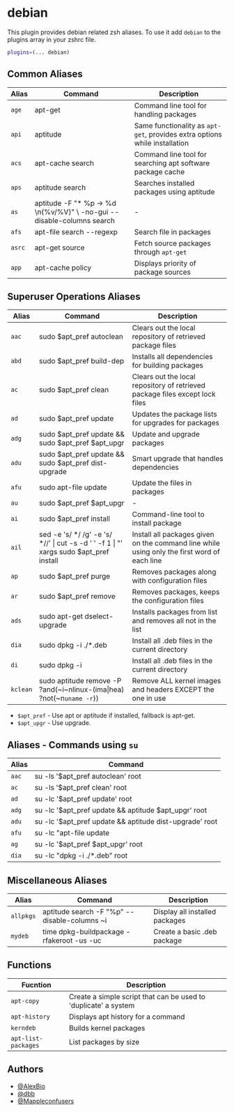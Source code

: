 # debian

This plugin provides debian related zsh aliases.
To use it add `debian` to the plugins array in your zshrc file.

```zsh
plugins=(... debian)
```

## Common Aliases

| Alias    | Command                                                                       | Description                                                                |
| -------- | ------------------------------------------------------------------------------|--------------------------------------------------------------------------- |
| `age`    | apt-get                                                                       | Command line tool for handling packages                                    |
| `api`    | aptitude                                                                      | Same functionality as `apt-get`, provides extra options while installation |
| `acs`    | apt-cache search                                                              | Command line tool for searching apt software package cache                 |
| `aps`    | aptitude search                                                               | Searches installed packages using aptitude                                 |
| `as`     | aptitude -F \"* %p -> %d \n(%v/%V)\" \ -no-gui --disable-columns search       | -                                                                          |
| `afs`    | apt-file search --regexp                                                      | Search file in packages                                                    |
| `asrc`   | apt-get source                                                                | Fetch source packages through `apt-get`                                    |
| `app`    | apt-cache policy                                                              | Displays priority of package sources                                       |

## Superuser Operations Aliases

| Alias    | Command                                                                                          | Description                                                                                 |
| -------- | -------------------------------------------------------------------------------------------------|-------------------------------------------------------------------------------------------- |
| `aac`    | sudo $apt_pref autoclean                                                                         | Clears out the local repository of retrieved package files                                  |
| `abd`    | sudo $apt_pref build-dep                                                                         | Installs all dependencies for building packages                                             |
| `ac`     | sudo $apt_pref clean                                                                             | Clears out the local repository of retrieved package files except lock files                |
| `ad`     | sudo $apt_pref update                                                                            | Updates the package lists for upgrades for packages                                         | 
| `adg`    | sudo $apt_pref update && sudo $apt_pref $apt_upgr                                                | Update and upgrade packages                                                                 |
| `adu`    | sudo $apt_pref update && sudo $apt_pref dist-upgrade                                             | Smart upgrade that handles dependencies                                                     |
| `afu`    | sudo apt-file update                                                                             | Update the files in packages                                                                |
| `au`     | sudo $apt_pref $apt_upgr                                                                         | -                                                                                           |
| `ai`     | sudo $apt_pref install                                                                           | Command-line tool to install package                                                        |
| `ail`    | sed -e 's/  */ /g' -e 's/ *//' &#124; cut -s -d ' ' -f 1 &#124; "' xargs sudo $apt_pref install  | Install all packages given on the command line while using only the first word of each line |
| `ap`     | sudo $apt_pref purge                                                                             | Removes packages along with configuration files                                             |
| `ar`     | sudo $apt_pref remove                                                                            | Removes packages, keeps the configuration files                                             |
| `ads`    | sudo apt-get dselect-upgrade                                                                     | Installs packages from list and removes all not in the list                                 |
| `dia`    | sudo dpkg -i ./*.deb                                                                             | Install all .deb files in the current directory                                             |
| `di`     | sudo dpkg -i                                                                                     | Install all .deb files in the current directory                                             |
| `kclean` | sudo aptitude remove -P ?and(~i~nlinux-(ima&#124;hea) ?not(~n`uname -r`))                        | Remove ALL kernel images and headers EXCEPT the one in use                                  |

- `$apt_pref` - Use apt or aptitude if installed, fallback is apt-get.
- `$apt_upgr` - Use upgrade.

## Aliases - Commands using `su`

| Alias    | Command                                                                       |
| -------- | ------------------------------------------------------------------------------|
| `aac`    | su -ls \'$apt_pref autoclean\' root                                           |
| `ac`     | su -ls \'$apt_pref clean\' root                                               |
| `ad`     | su -lc \'$apt_pref update\' root                                              |
| `adg`    | su -lc \'$apt_pref update && aptitude $apt_upgr\' root                        |
| `adu`    | su -lc \'$apt_pref update && aptitude dist-upgrade\' root                     |
| `afu`    | su -lc "apt-file update                                                       |
| `ag`     | su -lc \'$apt_pref $apt_upgr\' root                                           |
| `dia`    | su -lc "dpkg -i ./*.deb" root                                                 |

## Miscellaneous Aliases

| Alias    | Command                                          | Description                             |
| -------- | -------------------------------------------------|---------------------------------------- |
| `allpkgs`| aptitude search -F "%p" --disable-columns ~i     | Display all installed packages          |  
| `mydeb`  | time dpkg-buildpackage -rfakeroot -us -uc        | Create a basic .deb package             |

## Functions

| Fucntion              | Description                                                                   |
|-----------------------|-------------------------------------------------------------------------------|
| `apt-copy`            | Create a simple script that can be used to 'duplicate' a system               |
| `apt-history`         | Displays apt history for a command                                            | 
| `kerndeb`             | Builds kernel packages                                                        |
| `apt-list-packages`   | List packages by size                                                         |

## Authors

- [@AlexBio](https://github.com/AlexBio)
- [@dbb](https://github.com/dbb)
- [@Mappleconfusers](https://github.com/Mappleconfusers)
